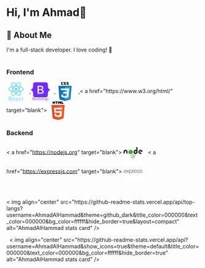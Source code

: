 # Hi, I'm Ahmad👋  
## 🚀 About Me  

I'm a full-stack developer. I love coding! 💙  
<br>

### Frontend  
<a href="https://reactjs.org/" target="blank">
  <img align="center" src="https://raw.githubusercontent.com/devicons/devicon/master/icons/react/react-original-wordmark.svg" alt="React" height="50" width="50" style="margin-right: 10px;" />
</a>
<a href="https://getbootstrap.com" target="blank">
  <img align="center" src="https://raw.githubusercontent.com/devicons/devicon/master/icons/bootstrap/bootstrap-plain-wordmark.svg" alt="Bootstrap" height="50" width="50" style="margin-right: 10px;" />
</a>
<a href="https://www.w3schools.com/css/" target="blank">
  <img align="center" src="https://raw.githubusercontent.com/devicons/devicon/master/icons/css3/css3-original-wordmark.svg" alt="Css3" height="50" width="50" style="margin-right: 10px;" />
</a>
<  a href="https://www.w3.org/html/" target="blank">
  <img align="center" src="https://raw.githubusercontent.com/devicons/devicon/master/icons/html5/html5-original-wordmark.svg" alt="Html5" height="50" width="50" />
</a>

<br>

### Backend  
<  a href="https://nodejs.org" target="blank">
  <img align="center" src="https://raw.githubusercontent.com/devicons/devicon/master/icons/nodejs/nodejs-original-wordmark.svg" alt="Node.js" height="50" width="50" style="margin-right: 10px;" />
</a>
<  a href="https://expressjs.com" target="blank">
  <img align="center" src="https://raw.githubusercontent.com/devicons/devicon/master/icons/express/express-original-wordmark.svg" alt="Express" height="50" width="50" />
</a>

<br>

 <p>
<  img align="center" src="https://github-readme-stats.vercel.app/api/top-langs?username=AhmadAlHammad&theme=github_dark&title_color=000000&text_color=000000&bg_color=ffffff&hide_border=true&layout=compact" alt="AhmadAlHammad stats card" />
</p>
<p>&nbsp;
 <  img align="center" src="https://github-readme-stats.vercel.app/api?username=AhmadAlHammad&show_icons=true&theme=default&title_color=000000&text_color=000000&bg_color=ffffff&hide_border=true" alt="AhmadAlHammad stats card" />
</p>
